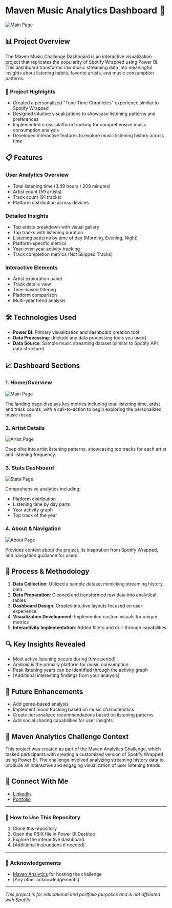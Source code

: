 # Maven Music Analytics Dashboard 🎵

![Main Page](https://github.com/user-attachments/assets/070e2e53-da7a-46b6-8aa9-71581593a3fc)


## 📊 Project Overview

The Maven Music Challenge Dashboard is an interactive visualization project that replicates the popularity of Spotify Wrapped using Power BI. This dashboard transforms raw music streaming data into meaningful insights about listening habits, favorite artists, and music consumption patterns.


### 🎯 Project Highlights

- Created a personalized "Tune Time Chronicles" experience similar to Spotify Wrapped
- Designed intuitive visualizations to showcase listening patterns and preferences
- Implemented cross-platform tracking for comprehensive music consumption analysis
- Developed interactive features to explore music listening history across time

## 📋 Features

### User Analytics Overview
- Total listening time (3.49 hours / 209 minutes)
- Artist count (59 artists)
- Track count (91 tracks)
- Platform distribution across devices

### Detailed Insights
- Top artists breakdown with visual gallery
- Top tracks with listening duration
- Listening patterns by time of day (Morning, Evening, Night)
- Platform-specific metrics
- Year-over-year activity tracking
- Track completion metrics (Not Skipped Tracks)

### Interactive Elements
- Artist exploration panel
- Track details view
- Time-based filtering
- Platform comparison
- Multi-year trend analysis

## 🛠️ Technologies Used

- **Power BI**: Primary visualization and dashboard creation tool
- **Data Processing**: [Include any data processing tools you used]
- **Data Source**: Sample music streaming dataset (similar to Spotify API data structure)

## 📈 Dashboard Sections

### 1. Home/Overview
![Main Page](https://github.com/user-attachments/assets/626ebf04-40ae-4702-9940-8716d2a8b52a)

The landing page displays key metrics including total listening time, artist and track counts, with a call-to-action to begin exploring the personalized music recap.

### 2. Artist Details
![Artist Page](https://github.com/user-attachments/assets/8cab7ae3-a206-49f3-81a9-0ef10cf69a64)

Deep dive into artist listening patterns, showcasing top tracks for each artist and listening frequency.

### 3. Stats Dashboard
![Stats Page](https://github.com/user-attachments/assets/77e53754-0ede-4ec2-931c-43e3e1565728)

Comprehensive analytics including:
- Platform distribution
- Listening time by day parts
- Year activity graph
- Top track of the year

### 4. About & Navigation
![About Page](https://github.com/user-attachments/assets/14c8f4f4-936b-4721-b4a4-d1870caba459)

Provides context about the project, its inspiration from Spotify Wrapped, and navigation guidance for users.

## 🧠 Process & Methodology

1. **Data Collection**: Utilized a sample dataset mimicking streaming history data
2. **Data Preparation**: Cleaned and transformed raw data into analytical tables
3. **Dashboard Design**: Created intuitive layouts focused on user experience
4. **Visualization Development**: Implemented custom visuals for unique metrics
5. **Interactivity Implementation**: Added filters and drill-through capabilities

## 🔍 Key Insights Revealed

- Most active listening occurs during [time period]
- Android is the primary platform for music consumption
- Peak listening years can be identified through the activity graph
- [Additional interesting findings from your analysis]

## 🔮 Future Enhancements

- Add genre-based analysis
- Implement mood tracking based on music characteristics
- Create personalized recommendations based on listening patterns
- Add social sharing capabilities for user insights

## 📝 Maven Analytics Challenge Context

This project was created as part of the Maven Analytics Challenge, which tasked participants with creating a customized version of Spotify Wrapped using Power BI. The challenge involved analyzing streaming history data to produce an interactive and engaging visualization of user listening trends.

## 🔗 Connect With Me

- [LinkedIn](https://linkedin.com/in/yourusername)
- [Portfolio](https://yourportfolio.com)

---

### 📌 How to Use This Repository

1. Clone this repository
2. Open the PBIX file in Power BI Desktop
3. Explore the interactive dashboard
4. [Additional instructions if needed]

---

### 🙏 Acknowledgements

- [Maven Analytics](https://www.mavenanalytics.io/) for hosting the challenge
- [Any other acknowledgements]

---
*This project is for educational and portfolio purposes and is not affiliated with Spotify.*
